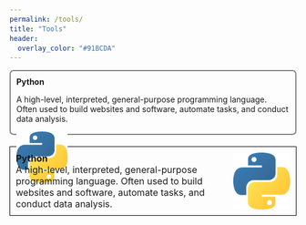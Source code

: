 ```yaml
---
permalink: /tools/
title: "Tools"
header:
  overlay_color: "#91BCDA"
---
```


<div style="height:110px; border-radius:3px; border-radius:7px; border:2px solid gray; margin-bottom:20px"> 
 <div style=" margin:10px; text-overflow: ellipsis;">
   <b>Python</b><br> 
   <p style="font-size:14px;">
     A high-level, interpreted, general-purpose programming language.
     Often used to build websites and software, automate tasks, and conduct data analysis.
   </p>
 </div>
  
  <div  style="margin:10px; positon: absolute;border:1px #DCDCDC;">
  <img src="/assets/images/tools/Python-logo-notext.svg.png" alt="" width="90" height="90"/>  
  </div>
  
</div>

<p style="border:1px solid black; padding:10px; font-size: 16px;">
  <img style="float: right; margin: auto 0 auto 10" src="/assets/images/tools/Python-logo-notext.svg.png" width="100px" height="100px" />
  <b> Python </b><br>
  A high-level, interpreted, general-purpose programming language.
     Often used to build websites and software, automate tasks, and conduct data analysis. 
  <br style="clear: both;" />
</p>

